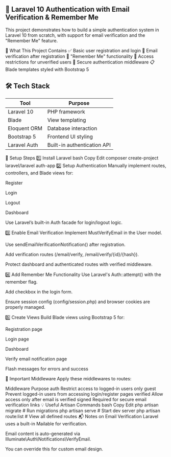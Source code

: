 ## 🔐 Laravel 10 Authentication with Email Verification & Remember Me
This project demonstrates how to build a simple authentication system in Laravel 10 from scratch, with support for email verification and the "Remember Me" feature. 

🧩 What This Project Contains
✅ Basic user registration and login
📧 Email verification after registration
🔁 "Remember Me" functionality
🚫 Access restrictions for unverified users
🔐 Secure authentication middleware
📋 Blade templates styled with Bootstrap 5

## 🛠️ Tech Stack

| Tool         | Purpose                     |
|--------------|-----------------------------|
| Laravel 10   | PHP framework               |
| Blade        | View templating             |
| Eloquent ORM | Database interaction        |
| Bootstrap 5  | Frontend UI styling         |
| Laravel Auth | Built-in authentication API |


🚀 Setup Steps
1️⃣ Install Laravel
bash
Copy
Edit
composer create-project laravel/laravel auth-app
2️⃣ Setup Authentication
Manually implement routes, controllers, and Blade views for:

Register

Login

Logout

Dashboard

Use Laravel’s built-in Auth facade for login/logout logic.

3️⃣ Enable Email Verification
Implement MustVerifyEmail in the User model.

Use sendEmailVerificationNotification() after registration.

Add verification routes (/email/verify, /email/verify/{id}/{hash}).

Protect dashboard and authenticated routes with verified middleware.

4️⃣ Add Remember Me Functionality
Use Laravel's Auth::attempt() with the remember flag.

Add checkbox in the login form.

Ensure session config (config/session.php) and browser cookies are properly managed.

5️⃣ Create Views
Build Blade views using Bootstrap 5 for:

Registration page

Login page

Dashboard

Verify email notification page

Flash messages for errors and success

🔐 Important Middleware
Apply these middlewares to routes:


Middleware	Purpose
auth	Restrict access to logged-in users only
guest	Prevent logged-in users from accessing login/register pages
verified	Allow access only after email is verified
signed	Required for secure email verification links
💡 Useful Artisan Commands
bash
Copy
Edit
php artisan migrate                   # Run migrations
php artisan serve                     # Start dev server
php artisan route:list               # View all defined routes
📬 Notes on Email Verification
Laravel uses a built-in Mailable for verification.

Email content is auto-generated via Illuminate\Auth\Notifications\VerifyEmail.

You can override this for custom email design.
